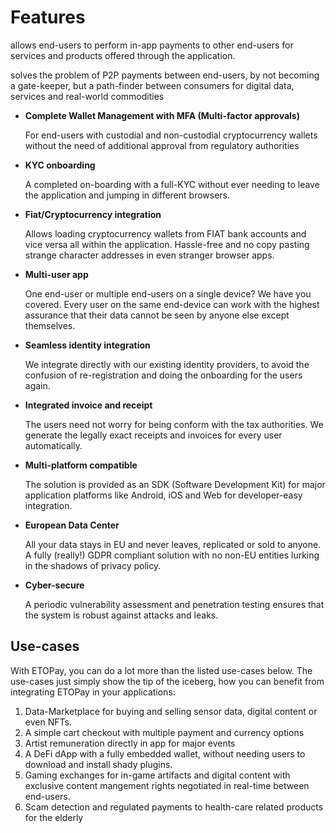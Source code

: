 # Features

 allows end-users to perform in-app payments to other end-users for services and products offered through the application.

 solves the problem of P2P payments between end-users, by not becoming a gate-keeper, but a path-finder between consumers for digital data, services and real-world commodities

- **Complete Wallet Management with MFA (Multi-factor approvals)**

    For end-users with custodial and non-custodial cryptocurrency wallets without the need of additional approval from regulatory authorities

- **KYC onboarding**

    A completed on-boarding with a full-KYC without ever needing to leave the application and jumping in different browsers.

- **Fiat/Cryptocurrency integration**

    Allows loading cryptocurrency wallets from FIAT bank accounts and vice versa all within the application. Hassle-free and no copy pasting strange character addresses in even stranger browser apps.

- **Multi-user app**

    One end-user or multiple end-users on a single device? We have you covered. Every user on the same end-device can work with the highest assurance that their data cannot be seen by anyone else except themselves.

- **Seamless identity integration**

    We integrate directly with our existing identity providers, to avoid the confusion of re-registration and doing the onboarding for the users again.

- **Integrated invoice and receipt**

    The users need not worry for being conform with the tax authorities. We generate the legally exact receipts and invoices for every user automatically.

- **Multi-platform compatible**

    The solution is provided as an SDK (Software Development Kit) for major application platforms like Android, iOS and Web for developer-easy integration.

- **European Data Center**

    All your data stays in EU and never leaves, replicated or sold to anyone. A fully (really!) GDPR compliant solution with no non-EU entities lurking in the shadows of privacy policy.

- **Cyber-secure**

    A periodic vulnerability assessment and penetration testing ensures that the system is robust against attacks and leaks.

## Use-cases

With ETOPay, you can do a lot more than the listed use-cases below. The use-cases just simply show the tip of the iceberg, how you can benefit from integrating ETOPay in your applications:

1. Data-Marketplace for buying and selling sensor data, digital content or even NFTs.
2. A simple cart checkout with multiple payment and currency options
3. Artist remuneration directly in app for major events
4. A DeFi dApp with a fully embedded wallet, without needing users to download and install shady plugins.
5. Gaming exchanges for in-game artifacts and digital content with exclusive content mangement rights negotiated in real-time between end-users.
6. Scam detection and regulated payments to health-care related products for the elderly
